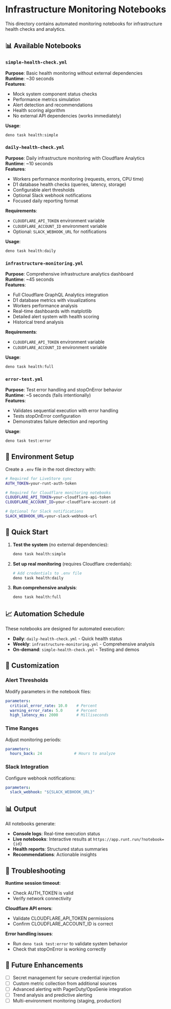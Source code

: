 # Infrastructure Monitoring Notebooks

This directory contains automated monitoring notebooks for infrastructure health checks and analytics.

## 📊 Available Notebooks

### `simple-health-check.yml`
**Purpose**: Basic health monitoring without external dependencies  
**Runtime**: ~30 seconds  
**Features**:
- Mock system component status checks
- Performance metrics simulation
- Alert detection and recommendations
- Health scoring algorithm
- No external API dependencies (works immediately)

**Usage**:
```bash
deno task health:simple
```

### `daily-health-check.yml`
**Purpose**: Daily infrastructure monitoring with Cloudflare Analytics  
**Runtime**: ~10 seconds  
**Features**:
- Workers performance monitoring (requests, errors, CPU time)
- D1 database health checks (queries, latency, storage)
- Configurable alert thresholds
- Optional Slack webhook notifications
- Focused daily reporting format

**Requirements**:
- `CLOUDFLARE_API_TOKEN` environment variable
- `CLOUDFLARE_ACCOUNT_ID` environment variable
- Optional: `SLACK_WEBHOOK_URL` for notifications

**Usage**:
```bash
deno task health:daily
```

### `infrastructure-monitoring.yml`
**Purpose**: Comprehensive infrastructure analytics dashboard  
**Runtime**: ~45 seconds  
**Features**:
- Full Cloudflare GraphQL Analytics integration
- D1 database metrics with visualizations
- Workers performance analysis
- Real-time dashboards with matplotlib
- Detailed alert system with health scoring
- Historical trend analysis

**Requirements**:
- `CLOUDFLARE_API_TOKEN` environment variable
- `CLOUDFLARE_ACCOUNT_ID` environment variable

**Usage**:
```bash
deno task health:full
```

### `error-test.yml`
**Purpose**: Test error handling and stopOnError behavior  
**Runtime**: ~5 seconds (fails intentionally)  
**Features**:
- Validates sequential execution with error handling
- Tests stopOnError configuration
- Demonstrates failure detection and reporting

**Usage**:
```bash
deno task test:error
```

## 🔐 Environment Setup

Create a `.env` file in the root directory with:

```bash
# Required for LiveStore sync
AUTH_TOKEN=your-runt-auth-token

# Required for Cloudflare monitoring notebooks
CLOUDFLARE_API_TOKEN=your-cloudflare-api-token
CLOUDFLARE_ACCOUNT_ID=your-cloudflare-account-id

# Optional for Slack notifications
SLACK_WEBHOOK_URL=your-slack-webhook-url
```

## 🚀 Quick Start

1. **Test the system** (no external dependencies):
   ```bash
   deno task health:simple
   ```

2. **Set up real monitoring** (requires Cloudflare credentials):
   ```bash
   # Add credentials to .env file
   deno task health:daily
   ```

3. **Run comprehensive analysis**:
   ```bash
   deno task health:full
   ```

## 📈 Automation Schedule

These notebooks are designed for automated execution:

- **Daily**: `daily-health-check.yml` - Quick health status
- **Weekly**: `infrastructure-monitoring.yml` - Comprehensive analysis
- **On-demand**: `simple-health-check.yml` - Testing and demos

## 🔧 Customization

### Alert Thresholds

Modify parameters in the notebook files:

```yaml
parameters:
  critical_error_rate: 10.0    # Percent
  warning_error_rate: 5.0      # Percent
  high_latency_ms: 2000        # Milliseconds
```

### Time Ranges

Adjust monitoring periods:

```yaml
parameters:
  hours_back: 24              # Hours to analyze
```

### Slack Integration

Configure webhook notifications:

```yaml
parameters:
  slack_webhook: "${SLACK_WEBHOOK_URL}"
```

## 📊 Output

All notebooks generate:
- **Console logs**: Real-time execution status
- **Live notebooks**: Interactive results at `https://app.runt.run/?notebook={id}`
- **Health reports**: Structured status summaries
- **Recommendations**: Actionable insights

## 🐛 Troubleshooting

**Runtime session timeout**: 
- Check AUTH_TOKEN is valid
- Verify network connectivity

**Cloudflare API errors**:
- Validate CLOUDFLARE_API_TOKEN permissions
- Confirm CLOUDFLARE_ACCOUNT_ID is correct

**Error handling issues**:
- Run `deno task test:error` to validate system behavior
- Check that stopOnError is working correctly

## 🔮 Future Enhancements

- [ ] Secret management for secure credential injection
- [ ] Custom metric collection from additional sources  
- [ ] Advanced alerting with PagerDuty/OpsGenie integration
- [ ] Trend analysis and predictive alerting
- [ ] Multi-environment monitoring (staging, production)